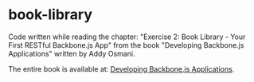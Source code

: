 # book-library

Code written while reading the chapter: "Exercise 2: Book Library - Your First RESTful Backbone.js App" from the book "Developing Backbone.js Applications" written by Addy Osmani.

The entire book is available at: [Developing Backbone.js Applications](http://addyosmani.github.io/backbone-fundamentals/).
